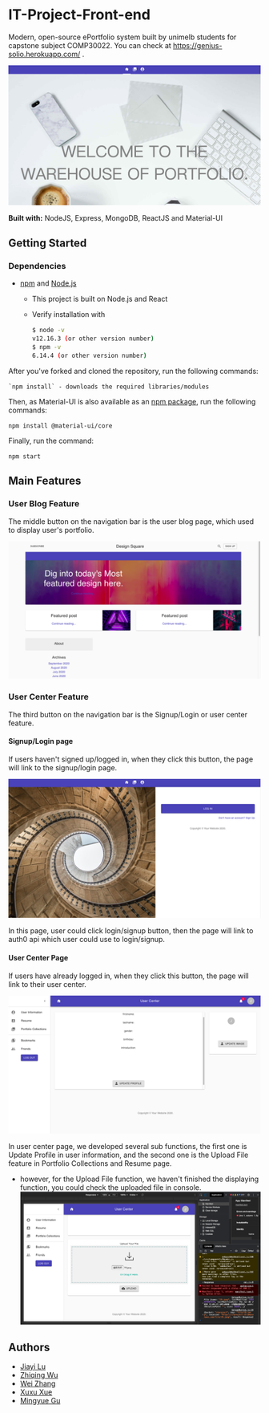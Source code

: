 # IT-Project-Front-end

Modern, open-source ePortfolio system built by unimelb students for capstone subject COMP30022. You can check at https://genius-solio.herokuapp.com/ .

![Image text](https://raw.githubusercontent.com/Jiayi-Joyce-Lu/IT-Project-Front-end/master/src/picture/homepageshots.png?token=AOZXEAOZDF7EOHLPVP7IJIC7MYFD4)

**Built with:** NodeJS, Express, MongoDB, ReactJS and Material-UI

## Getting Started

### Dependencies

- [npm](https://www.npmjs.com/get-npm) and [Node.js](https://nodejs.org/en/)

  - This project is built on Node.js and React

  - Verify installation with

    ```bash
    $ node -v
    v12.16.3 (or other version number)
    $ npm -v
    6.14.4 (or other version number)
    ```
After you've forked and cloned the repository, run the following commands:

    `npm install` - downloads the required libraries/modules

Then, as Material-UI is also available as an [npm package](https://www.npmjs.com/package/@material-ui/core), run the following commands:

    npm install @material-ui/core

Finally, run the command:
    
    npm start

## Main Features

### User Blog Feature

The middle button on the navigation bar is the user blog page, which used to display user's portfolio.

![Image text](https://raw.githubusercontent.com/Jiayi-Joyce-Lu/IT-Project-Front-end/master/src/picture/blogpage.png?token=AOZXEAINTUMMIESYNRQVHY27MYHJI)

### User Center Feature

The third button on the navigation bar is the Signup/Login or user center feature.

#### Signup/Login page

If users haven't signed up/logged in, when they click this button, the page will link to the signup/login page.

![Image text](https://raw.githubusercontent.com/Jiayi-Joyce-Lu/IT-Project-Front-end/master/src/picture/loginpage.png?token=AOZXEAPRDLRUHICFVM4JJN27MYICE)

In this page, user could click login/signup button, then the page will link to auth0 api which user could use to login/signup.

#### User Center Page

If users have already logged in, when they click this button, the page will link to their user center.
    
![Image text](https://raw.githubusercontent.com/Jiayi-Joyce-Lu/IT-Project-Front-end/master/src/picture/usercenterpage.png?token=AOZXEAJCGE6E3DERTJC3HCK7MYIIW)

In user center page, we developed several sub functions, the first one is Update Profile in user information, and the second one is the Upload File feature in Portfolio Collections and Resume page.
 
 * however, for the Upload File function, we haven't finished the displaying function, you could check the uploaded file in console.
 ![Image text](https://raw.githubusercontent.com/Jiayi-Joyce-Lu/IT-Project-Front-end/master/src/picture/console.png?token=AOZXEAI3HUFVD5S37ROAO2C7MYQL2)
 ## Authors
 
 - [Jiayi Lu](https://github.com/Jiayi-Joyce-Lu)
 - [Zhiqing Wu](https://github.com/zhiqingw)
 - [Wei Zhang](https://github.com/Proletariatee)
 - [Xuxu Xue](https://github.com/ElliotXue)
 - [Mingyue Gu](https://github.com/gmy0516)



